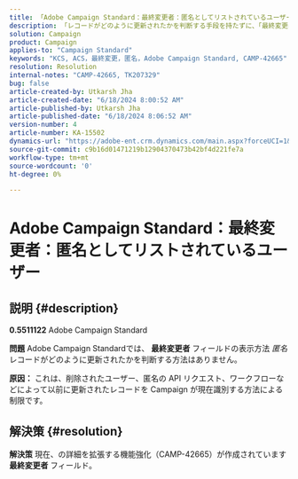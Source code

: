 ```yaml
---
title: 「Adobe Campaign Standard：最終変更者：匿名としてリストされているユーザー」
description: 「レコードがどのように更新されたかを判断する手段を持たずに、「最終変更者」フィールドが匿名としてどのように表示されるかを説明します。」
solution: Campaign
product: Campaign
applies-to: "Campaign Standard"
keywords: "KCS, ACS，最終変更，匿名，Adobe Campaign Standard, CAMP-42665"
resolution: Resolution
internal-notes: "CAMP-42665, TK207329"
bug: false
article-created-by: Utkarsh Jha
article-created-date: "6/18/2024 8:00:52 AM"
article-published-by: Utkarsh Jha
article-published-date: "6/18/2024 8:06:52 AM"
version-number: 4
article-number: KA-15502
dynamics-url: "https://adobe-ent.crm.dynamics.com/main.aspx?forceUCI=1&pagetype=entityrecord&etn=knowledgearticle&id=65601cde-482d-ef11-840b-6045bd06eea5"
source-git-commit: c9b16d01471219b12904370473b42bf4d221fe7a
workflow-type: tm+mt
source-wordcount: '0'
ht-degree: 0%

---
```


# Adobe Campaign Standard：最終変更者：匿名としてリストされているユーザー

## 説明 {#description}


<b>0.5511122</b>
Adobe Campaign Standard

<b>問題</b>
Adobe Campaign Standardでは、 <b>最終変更者</b> フィールドの表示方法 *匿名* レコードがどのように更新されたかを判断する方法はありません。

<b>原因：</b>
これは、削除されたユーザー、匿名の API リクエスト、ワークフローなどによって以前に更新されたレコードを Campaign が現在識別する方法による制限です。


## 解決策 {#resolution}


<b>解決策</b>
現在、の詳細を拡張する機能強化（CAMP-42665）が作成されています <b>最終変更者</b> フィールド。
